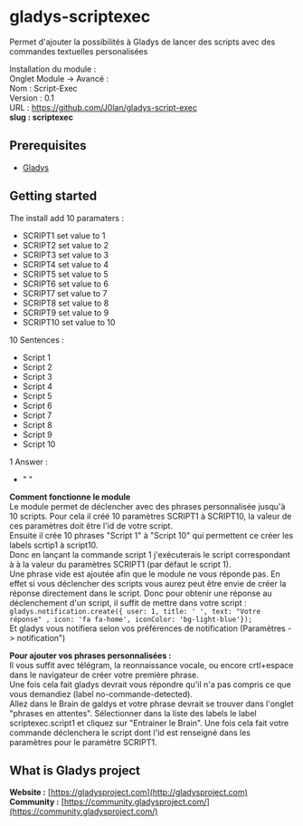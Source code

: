 # gladys-scriptexec
Permet d'ajouter la possibilités à Gladys de lancer des scripts avec des commandes textuelles personalisées

Installation du module : <br>
Onglet Module -> Avancé : <br>
Nom : Script-Exec <br>
Version : 0.1 <br>
URL : https://github.com/J0lan/gladys-script-exec <br>
**slug : scriptexec** <br>


Prerequisites
-------------
- [Gladys](http://gladysproject.com)

Getting started
-------------
The install add 
10 paramaters : 
* SCRIPT1 set value to 1
* SCRIPT2 set value to 2
* SCRIPT3 set value to 3
* SCRIPT4 set value to 4
* SCRIPT5 set value to 5
* SCRIPT6 set value to 6
* SCRIPT7 set value to 7
* SCRIPT8 set value to 8
* SCRIPT9 set value to 9
* SCRIPT10 set value to 10

10 Sentences : 
* Script 1
* Script 2
* Script 3
* Script 4
* Script 5
* Script 6
* Script 7
* Script 8
* Script 9
* Script 10

1 Answer :
* " " 

**Comment fonctionne le module** <br>
Le module permet de déclencher avec des phrases personnalisée jusqu'à 10 scripts. Pour cela il créé 10 paramètres SCRIPT1 à SCRIPT10, la valeur de ces paramètres doit être l'id de votre script. <br>
Ensuite il crée 10 phrases "Script 1" à "Script 10" qui permettent ce créer les labels scrtip1 à script10. <br>
Donc en lançant la commande script 1 j'exécuterais le script correspondant à à la valeur du paramètres SCRIPT1 (par défaut le script 1). <br>
Une phrase vide est ajoutée afin que le module ne vous réponde pas. En effet si vous déclencher des scripts vous aurez peut être envie de créer la réponse directement dans le script. Donc pour obtenir une réponse au déclenchement d'un script, il suffit de mettre dans votre script : <br>
<code>gladys.notification.create({ user: 1, title: ' ', text: "Votre réponse" , icon: 'fa fa-home', iconColor: 'bg-light-blue'}); </code> <br>
Et gladys vous notifiera selon vos préférences de notification (Paramètres -> notification") <br>


**Pour ajouter vos phrases personnalisées :** <br>
Il vous suffit avec télégram, la reonnaissance vocale, ou encore crtl+espace dans le navigateur de créer votre première phrase. <br>
Une fois cela fait gladys devrait vous répondre qu'il n'a pas compris ce que vous demandiez (label no-commande-detected).  <br>
Allez dans le Brain de galdys et votre phrase devrait se trouver dans l'onglet "phrases en attentes". Sélectionner dans la liste des labels le label scriptexec.script1 et cliquez sur "Entrainer le Brain". Une fois cela fait votre commande déclenchera le script dont l'id est renseigné dans les paramètres pour le paramètre SCRIPT1.  <br>



####
What is Gladys project
-------------

**Website :** [https://gladysproject.com](http://gladysproject.com) <br>
**Community :** [https://community.gladysproject.com/](https://community.gladysproject.com/)
